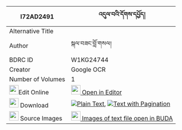 |I72AD2491|འདུལ་བའི་དོགས་དཔྱོད། 
| --- | --- 
|Alternative Title |
|Author| སྐལ་བཟང་བློ་གསལ།
|BDRC ID | W1KG24744
|Creator | Google OCR
|Number of Volumes| 1
|<img width="25" src="https://img.icons8.com/color/25/000000/edit-property.png">Edit Online| [<img width="25" src="https://avatars.githubusercontent.com/u/45091458?s=200&v=4"> Open in Editor](http://editor.openpecha.org/I72AD2491)
|<img width="25" src="https://img.icons8.com/fluent/48/000000/download-2.png"/>  Download | [![](https://img.icons8.com/color/20/000000/txt.png)Plain Text](https://github.com/Openpecha/I72AD2491/releases/download/v1/dulwa_i_dok_cho_plain_I72AD2491.zip), [![](https://img.icons8.com/color/20/000000/txt.png)Text with Pagination](https://github.com/Openpecha/I72AD2491/releases/download/v1/dulwa_i_dok_cho_pages_I72AD2491.zip)
|<img width="25" src="https://img.icons8.com/plasticine/100/000000/pictures-folder.png"/>  Source Images | [<img width="25" src="https://library.bdrc.io/icons/BUDA-small.svg"> Images of text file open in BUDA](https://library.bdrc.io/show/bdr:W1KG24744)